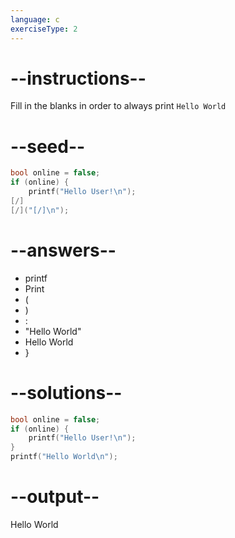 ```yaml
---
language: c
exerciseType: 2
---
```


# --instructions--

Fill in the blanks in order to always print `Hello World`

# --seed--

```c
bool online = false;
if (online) {
    printf("Hello User!\n");
[/]
[/]("[/]\n");
```

# --answers--

- printf
- Print
- (
- )
- :
- "Hello World"
- Hello World
- }

# --solutions--

```c
bool online = false;
if (online) {
    printf("Hello User!\n");
}
printf("Hello World\n");
```

# --output--

Hello World
